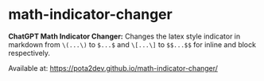 # math-indicator-changer
**ChatGPT Math Indicator Changer:**
Changes the latex style indicator in markdown from `\(...\)`  to `$...$` and `\[...\]` to `$$...$$` for inline and block respectively.

Available at: https://pota2dev.github.io/math-indicator-changer/
